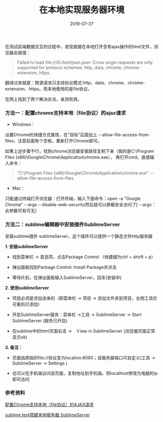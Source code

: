 ﻿---
layout: post
title: "在本地实现服务器环境"
date: 2019-07-27  
description: "在本地实现服务器环境"
tag: 工具
---

在测试前端数据交互的过程中，发现直接在本地打开含有ajax操作的html文件，浏览器会报错：

>  Failed to load file:///D:/test/json.json: Cross origin requests are only supported for protocol schemes: http, data, chrome, chrome-extension, https.

翻译过来就是：跨源请求只支持协议模式:http、data、chrome、chrome-extension、https。而本地使用的是file协议。

在网上找到了两个解决办法，亲测有效。

### 方法一：配置chrome支持本地（file协议）的ajax请求

- Windows：

设置Chrome的快捷方式属性，在“目标”后面加上 --allow-file-access-from-files，注意前面有个空格，重新打开Chrome即可。

如果上述步骤不行，找到chrome浏览器安装路径复制下来（我的是C:\Program Files (x86)\Google\Chrome\Application\chrome.exe），
再打开cmd，直接输入命令：
> "C:\Program Files (x86)\Google\Chrome\Application\chrome.exe" --allow-file-access-from-files

- Mac：

只能通过终端打开浏览器：打开终端，输入下面命令：open -a "Google Chrome" --args --disable-web-security然后就可以屏蔽安全访问了[ --args：此参数可有可无]

### 方法二：sublime编辑器中安装插件SublimeServer

安装sublime插件 sublimeServer，这个插件可以提供一个静态文件http服务器

**1. 安装sublimeServer**

- 找到菜单栏 -> 首选项，点击Package Control （快捷键为ctrl + shirft + p）

- 弹出面板找到Package Control: Install Package并点击

- 等待片刻，在弹出面板输入SublimeServer，回车(安装中)

**2. 使用sublimeServer**

- 项目必须是添加进来的（即菜单栏 -> 项目 -> 添加文件夹到项目，左侧工具栏可看到已添加）

- 开启SublimeServer服务：菜单栏 ->工具 -> SublimeServer -> Start SublimeServer (服务已开启)

- 在sublime中的html页面右击 ->　Ｖiew in SublimeServer (浏览器页面正常显示ok)

**3. 备注：**

- 页面由原始的file://协议变为location:8080；该服务器端口可自定义(工具 -> SublimeServer -> Settings )

- 也可以在手机端访问该页面，复制地址到手机端，将localhost修改为电脑的ip即可访问


### 参考资料

[配置Chrome支持本地（file协议）的AJAX请求](https://www.cnblogs.com/micua/p/chrome-file-protocol-support-ajax.html) 
 
[sublime text搭建本地服务器 SublimeServer](https://www.cnblogs.com/fenglee/p/9461450.html) 


